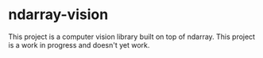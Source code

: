 # ndarray-vision

This project is a computer vision library built on top of ndarray. This project
is a work in progress and doesn't yet work. 
